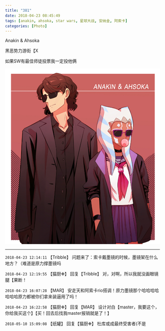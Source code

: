```yaml
---
title: "381"
date: 2018-04-23 08:45:49
tags: [anakin, ahsoka, star wars, 星球大战, 安纳金, 阿索卡]
categories: [Photo]
---
```


<p>Anakin &amp; Ahsoka</p> 
<p>黑恶势力游街【X</p> 
<p>如果SW有最佳师徒投票我一定投他俩</p>

![](https://raw.githubusercontent.com/alicewish/meowchain247/master/img_cVZNdzJtQk9JV2ZDNjkwOFZKdG9uYzVFU2tDREoyZkZNK2ErNGFUT0JQOHNhUjNhS2RvQUdnPT0.jpg)

---

`2018-04-23 12:14:11` 【Tribble】 问题来了：索卡戴墨镜的时候，墨镜架在什么地方？（难道是原力撑墨镜吗

`2018-04-23 12:19:55` 【猫厨✙】 回复【Tribble】 对，对啊，所以我就没画眼镜腿【果断！

`2018-04-23 16:07:28` 【MAR】 安走天和阿索卡rio搭调！原力墨镜那个哈哈哈哈哈哈哈原力都被你们拿来装逼用了吗！

`2018-04-23 16:22:58` 【猫厨✙】 回复【MAR】 设计对白【master，我要这个，你给我买这个】【买！回去后找我master报销就是了！】

`2018-05-10 15:09:08` 【纸罐】 回复【猫厨✙】 杜库或成最终受害者(不是
